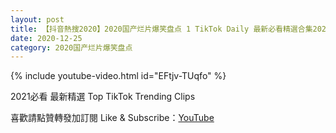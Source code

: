 ```yaml
---
layout: post
title: 【抖音熱搜2020】2020国产烂片爆笑盘点 1 TikTok Daily 最新必看精選合集2020 12 25
date: 2020-12-25
category: 2020国产烂片爆笑盘点
---
```


{% include youtube-video.html id="EFtjv-TUqfo" %}

2021必看 最新精選 Top TikTok Trending Clips

喜歡請點贊轉發加訂閱 Like & Subscribe：[YouTube](https://www.youtube.com/channel/UCAoR7VcanIPd04uEq_GIylA/videos)

